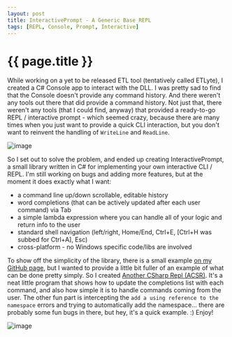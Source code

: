 ```yaml
---
layout: post
title: InteractivePrompt - A Generic Base REPL
tags: [REPL, Console, Prompt, Interactive]
---
```

# {{ page.title }}

While working on a yet to be released ETL tool (tentatively called ETLyte), I created a C# Console app to interact with the DLL.  I was pretty
sad to find that the Console doesn't provide any command history.  And there weren't any tools out there that did provide a command history.  Not just
that, there weren't any tools (that I could find, anyway) that provided a ready-to-go REPL / interactive prompt - which seemed crazy, because
there are many times when you just want to provide a quick CLI interaction, but you don't want to reinvent the handling of `WriteLine` and
`ReadLine`.

![image](http://cint.io/codecompletion.gif)


So I set out to solve the problem, and ended up creating InteractivePrompt, a small library written in C# for implementing your own interactive
CLI / REPL.  I'm still working on bugs and adding more features, but at the moment it does exactly what I want:

 - a command line up/down scrollable, editable history
 - word completions (that can be actively updated after each user command) via Tab
 - a simple lambda expression where you can handle all of your logic and return info to the user
 - standard shell navigation (left/right, Home/End, Ctrl+E, [Ctrl+H was subbed for Ctrl+A], Esc)
 - cross-platform - no Windows specific code/libs are involved

To show off the simplicity of the library, there is a small example [on my GitHub page](https://github.com/sorrell/InteractivePrompt), but I wanted
to provide a little bit fuller of an example of what can be done pretty simply.  So I created [Another CSharp Repl (ACSR)](https://github.com/sorrell/AnotherCSharpRepl).
It's a neat little program that shows how to update the completions list with each command, and also how simple it is to handle commands
coming from the user. The other fun part is intercepting the `add a using reference to the namespace` errors and trying to automatically add the
namespace... there are probably some fun bugs in there, but hey, it's a quick example. :)  Enjoy! 


![image](http://cint.io/acsrOverview.gif)
